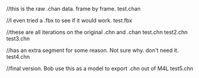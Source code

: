 
//this is the raw .chan data. frame by frame.
test.chan

//I even tried a .fbx to see if it would work.
test.fbx

//these are all iterations on the original .chn and .chan
test.chn
test2.chn
test3.chn

//has an extra segment for some reason.  Not sure why. don't need it.
test4.chn

//final version.  Bob use this as a model to export .chn  out of M4L
test5.chn
